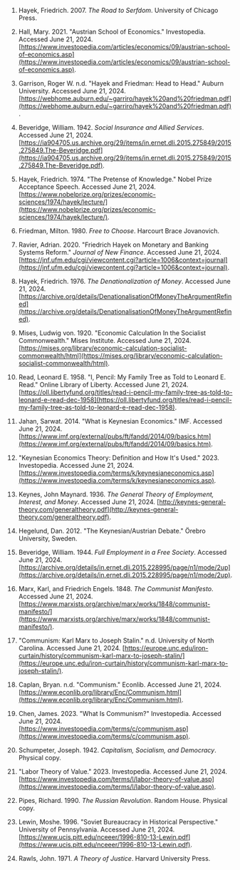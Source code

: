 1. Hayek, Friedrich. 2007. _The Road to Serfdom_. University of Chicago Press.

2. Hall, Mary. 2021. "Austrian School of Economics." Investopedia. Accessed June 21, 2024. [https://www.investopedia.com/articles/economics/09/austrian-school-of-economics.asp](https://www.investopedia.com/articles/economics/09/austrian-school-of-economics.asp).

3. Garrison, Roger W. n.d. "Hayek and Friedman: Head to Head." Auburn University. Accessed June 21, 2024. [https://webhome.auburn.edu/~garriro/hayek%20and%20friedman.pdf](https://webhome.auburn.edu/~garriro/hayek%20and%20friedman.pdf).

4. Beveridge, William. 1942. _Social Insurance and Allied Services_. Accessed June 21, 2024. [https://ia904705.us.archive.org/29/items/in.ernet.dli.2015.275849/2015.275849.The-Beveridge.pdf](https://ia904705.us.archive.org/29/items/in.ernet.dli.2015.275849/2015.275849.The-Beveridge.pdf).

5. Hayek, Friedrich. 1974. "The Pretense of Knowledge." Nobel Prize Acceptance Speech. Accessed June 21, 2024. [https://www.nobelprize.org/prizes/economic-sciences/1974/hayek/lecture/](https://www.nobelprize.org/prizes/economic-sciences/1974/hayek/lecture/).

6. Friedman, Milton. 1980. _Free to Choose_. Harcourt Brace Jovanovich.

7. Ravier, Adrian. 2020. "Friedrich Hayek on Monetary and Banking Systems Reform." _Journal of New Finance_. Accessed June 21, 2024. [https://jnf.ufm.edu/cgi/viewcontent.cgi?article=1006&context=journal](https://jnf.ufm.edu/cgi/viewcontent.cgi?article=1006&context=journal).

8. Hayek, Friedrich. 1976. _The Denationalization of Money_. Accessed June 21, 2024. [https://archive.org/details/DenationalisationOfMoneyTheArgumentRefined](https://archive.org/details/DenationalisationOfMoneyTheArgumentRefined).

9. Mises, Ludwig von. 1920. "Economic Calculation In the Socialist Commonwealth." Mises Institute. Accessed June 21, 2024. [https://mises.org/library/economic-calculation-socialist-commonwealth/html](https://mises.org/library/economic-calculation-socialist-commonwealth/html).

10. Read, Leonard E. 1958. "I, Pencil: My Family Tree as Told to Leonard E. Read." Online Library of Liberty. Accessed June 21, 2024. [https://oll.libertyfund.org/titles/read-i-pencil-my-family-tree-as-told-to-leonard-e-read-dec-1958](https://oll.libertyfund.org/titles/read-i-pencil-my-family-tree-as-told-to-leonard-e-read-dec-1958).

11. Jahan, Sarwat. 2014. "What is Keynesian Economics." IMF. Accessed June 21, 2024. [https://www.imf.org/external/pubs/ft/fandd/2014/09/basics.htm](https://www.imf.org/external/pubs/ft/fandd/2014/09/basics.htm).

12. "Keynesian Economics Theory: Definition and How It's Used." 2023. Investopedia. Accessed June 21, 2024. [https://www.investopedia.com/terms/k/keynesianeconomics.asp](https://www.investopedia.com/terms/k/keynesianeconomics.asp).

13. Keynes, John Maynard. 1936. _The General Theory of Employment, Interest, and Money_. Accessed June 21, 2024. [http://keynes-general-theory.com/generaltheory.pdf](http://keynes-general-theory.com/generaltheory.pdf).

14. Hegelund, Dan. 2012. "The Keynesian/Austrian Debate." Örebro University, Sweden.

15. Beveridge, William. 1944. _Full Employment in a Free Society_. Accessed June 21, 2024. [https://archive.org/details/in.ernet.dli.2015.228995/page/n1/mode/2up](https://archive.org/details/in.ernet.dli.2015.228995/page/n1/mode/2up).

16. Marx, Karl, and Friedrich Engels. 1848. _The Communist Manifesto_. Accessed June 21, 2024. [https://www.marxists.org/archive/marx/works/1848/communist-manifesto/](https://www.marxists.org/archive/marx/works/1848/communist-manifesto/).

17. "Communism: Karl Marx to Joseph Stalin." n.d. University of North Carolina. Accessed June 21, 2024. [https://europe.unc.edu/iron-curtain/history/communism-karl-marx-to-joseph-stalin/](https://europe.unc.edu/iron-curtain/history/communism-karl-marx-to-joseph-stalin/).

18. Caplan, Bryan. n.d. "Communism." Econlib. Accessed June 21, 2024. [https://www.econlib.org/library/Enc/Communism.html](https://www.econlib.org/library/Enc/Communism.html).

19. Chen, James. 2023. "What Is Communism?" Investopedia. Accessed June 21, 2024. [https://www.investopedia.com/terms/c/communism.asp](https://www.investopedia.com/terms/c/communism.asp).

20. Schumpeter, Joseph. 1942. _Capitalism, Socialism, and Democracy_. Physical copy.

21. "Labor Theory of Value." 2023. Investopedia. Accessed June 21, 2024. [https://www.investopedia.com/terms/l/labor-theory-of-value.asp](https://www.investopedia.com/terms/l/labor-theory-of-value.asp).

22. Pipes, Richard. 1990. _The Russian Revolution_. Random House. Physical copy.

23. Lewin, Moshe. 1996. "Soviet Bureaucracy in Historical Perspective." University of Pennsylvania. Accessed June 21, 2024. [https://www.ucis.pitt.edu/nceeer/1996-810-13-Lewin.pdf](https://www.ucis.pitt.edu/nceeer/1996-810-13-Lewin.pdf).

24. Rawls, John. 1971. _A Theory of Justice_. Harvard University Press.
